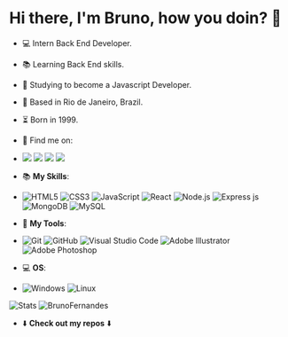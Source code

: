 # Hi there, I'm Bruno, how you doin? 👋

- 💻 Intern Back End Developer.
- 📚 Learning Back End skills.
- 🧰 Studying to become a Javascript Developer.
- 🔭 Based in Rio de Janeiro, Brazil.
- ⏳  Born in 1999.
- 🔗 Find me on: 
- [<img src="https://img.shields.io/badge/linkedin-%230077B5.svg?&style=for-the-badge&logo=linkedin&logoColor=white" />](https://www.linkedin.com/in/bruno-fernandes-27b55b210/) [<img src = "https://img.shields.io/badge/instagram-%23E4405F.svg?&style=for-the-badge&logo=instagram&logoColor=white">](https://www.instagram.com/b.fernandesfc/) [<img src = "https://img.shields.io/badge/facebook-%231877F2.svg?&style=for-the-badge&logo=facebook&logoColor=white">](https://www.facebook.com/brunoraider15/) [<img src ="https://img.shields.io/badge/Gmail-D14836?style=for-the-badge&logo=gmail&logoColor=white" />](mailto:brunofernandes.job@gmail.com)

- 📚 **__My Skills__**: 
-    ![HTML5](https://img.shields.io/badge/html5-%23E34F26.svg?style=for-the-badge&logo=html5&logoColor=white) ![CSS3](https://img.shields.io/badge/css3-%231572B6.svg?style=for-the-badge&logo=css3&logoColor=white) ![JavaScript](https://img.shields.io/badge/javascript-%23323330.svg?style=for-the-badge&logo=javascript&logoColor=%23F7DF1E) ![React](https://img.shields.io/badge/react-%2320232a.svg?style=for-the-badge&logo=react&logoColor=%2361DAFB) ![Node.js](https://img.shields.io/badge/Node.js-339933?style=for-the-badge&logo=nodedotjs&logoColor=white)   ![Express js](https://img.shields.io/badge/Express.js-000000?style=for-the-badge&logo=express&logoColor=white) ![MongoDB](https://img.shields.io/badge/MongoDB-white?style=for-the-badge&logo=mongodb&logoColor=4EA94B) ![MySQL](https://img.shields.io/badge/mysql-%2300f.svg?style=for-the-badge&logo=mysql&logoColor=white) 
         
- 🧰 **__My Tools__**:
-    ![Git](https://img.shields.io/badge/git-%23F05033.svg?style=for-the-badge&logo=git&logoColor=white) ![GitHub](https://img.shields.io/badge/github-%23121011.svg?style=for-the-badge&logo=github&logoColor=white) ![Visual Studio Code](https://img.shields.io/badge/Visual%20Studio%20Code-0078d7.svg?style=for-the-badge&logo=visual-studio-code&logoColor=white) ![Adobe Illustrator](https://img.shields.io/badge/adobeillustrator-%23FF9A00.svg?style=for-the-badge&logo=adobeillustrator&logoColor=white) ![Adobe Photoshop](https://img.shields.io/badge/adobephotoshop-%2331A8FF.svg?style=for-the-badge&logo=adobephotoshop&logoColor=white)
 
- 💻 **__OS__**:
-    ![Windows](https://img.shields.io/badge/Windows-0078D6?style=for-the-badge&logo=windows&logoColor=white) ![Linux](https://img.shields.io/badge/Linux-FCC624?style=for-the-badge&logo=linux&logoColor=black) 




![Stats](https://github-readme-stats.vercel.app/api?username=brunofernandes23&show_icons=true&theme=tokyonight)
![BrunoFernandes](https://github-readme-stats.vercel.app/api/top-langs/?username=brunofernandes23&theme=tokyonight)
	



- ⬇️ **__Check out my repos__** ⬇️







